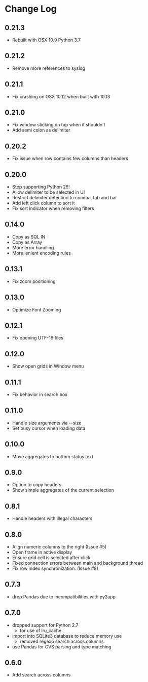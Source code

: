 # Change Log

## 0.21.3
- Rebuilt with OSX 10.9 Python 3.7

## 0.21.2
- Remove more references to syslog

## 0.21.1
- Fix crashing on OSX 10.12 when built with 10.13

## 0.21.0
- Fix window sticking on top when it shouldn't
- Add semi colon as delimiter

## 0.20.2
- Fix issue when row contains few columns than headers

## 0.20.0
- Stop supporting Python 2!!!
- Allow delimiter to be selected in UI
- Restrict delimiter detection to comma, tab and bar
- Add left click column to sort it
- Fix sort indicator when removing filters

## 0.14.0
- Copy as SQL IN
- Copy as Array
- More error handling
- More lenient encoding rules

## 0.13.1
- Fix zoom positioning

## 0.13.0
- Optimize Font Zooming

## 0.12.1
- Fix opening UTF-16 files

## 0.12.0
- Show open grids in Window menu

## 0.11.1
- Fix <enter> behavior in search box

## 0.11.0
- Handle size arguments via --size
- Set busy cursor when loading data

## 0.10.0
- Move aggregates to bottom status text

## 0.9.0
- Option to copy headers
- Show simple aggregates of the current selection

## 0.8.1
- Handle headers with illegal characters

## 0.8.0
- Align numeric columns to the right (Issue #5)
- Open frame in active display
- Ensure grid cell is selected after click
- Fixed connection errors between main and background thread
- Fix row index synchronization. (Issue #8)

## 0.7.3
- drop Pandas due to incompatibilities with py2app

## 0.7.0
- dropped support for Python 2.7
  - for use of lru_cache
- import into SQLite3 database to reduce memory use
  - removed regexp search across columns
- use Pandas for CVS parsing and type matching

## 0.6.0
- Add search across columns
